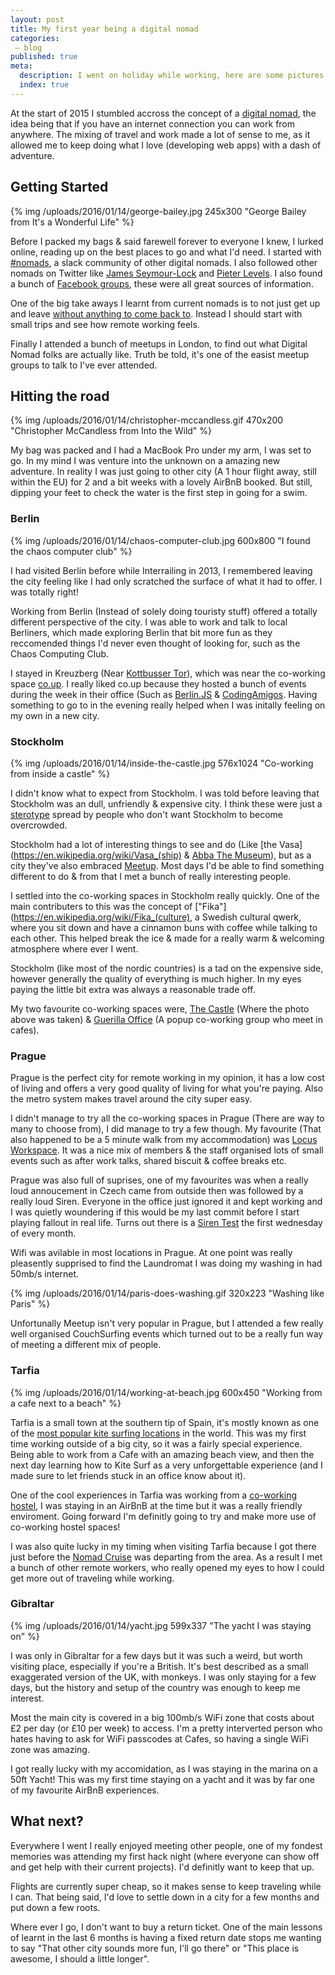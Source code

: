 ```yaml
---
layout: post
title: My first year being a digital nomad
categories:
 – blog
published: true
meta:
  description: I went on holiday while working, here are some pictures with some stories.
  index: true
---
```


At the start of 2015 I stumbled accross the concept of a [digital nomad](https://en.wikipedia.org/wiki/Digital_nomad), the idea being that if you have an internet connection you can work from anywhere. 
The mixing of travel and work made a lot of sense to me, as it allowed me to keep doing what I love (developing web apps) with a dash of adventure. 

## Getting Started

{% img /uploads/2016/01/14/george-bailey.jpg 245x300 "George Bailey from It's a Wonderful Life" %}

Before I packed my bags & said farewell forever to everyone I knew, I lurked online, reading up on the best places to go and what I'd need. 
I started with [#nomads](https://hashtagnomads.com/), a slack community of other digital nomads. I also followed other nomads on Twitter like [James Seymour-Lock](https://twitter.com/JamesSLock) and [Pieter Levels](https://twitter.com/levelsio). I also found a bunch of [Facebook groups](https://www.facebook.com/search/top/?q=Digital%20Nomad), these were all great sources of information.

One of the big take aways I learnt from current nomads is to not just get up and leave [without anything to come back to](https://twitter.com/levelsio/status/683106214536962048). Instead I should start with small trips and see how remote working feels.

Finally I attended a bunch of meetups in London, to find out what Digital Nomad folks are actually like. Truth be told, it's one of the easist meetup groups to talk to I've ever attended.

## Hitting the road

{% img /uploads/2016/01/14/christopher-mccandless.gif 470x200 "Christopher McCandless from Into the Wild" %}

My bag was packed and I had a MacBook Pro under my arm, I was set to go. In my mind I was venture into the unknown on a amazing new adventure. 
In reality I was just going to other city (A 1 hour flight away, still within the EU) for 2 and a bit weeks with a lovely AirBnB booked. But still, dipping your feet to check the water is the first step in going for a swim.

### Berlin

{% img /uploads/2016/01/14/chaos-computer-club.jpg 600x800 "I found the chaos computer club" %}

I had visited Berlin before while Interrailing in 2013, I remembered leaving the city feeling like I had only scratched the surface of what it had to offer. I was totally right!

Working from Berlin (Instead of solely doing touristy stuff) offered a totally different perspective of the city. I was able to work and talk to local Berliners, which made exploring Berlin that bit more fun as they reccomended things I'd never even thought of looking for, such as the Chaos Computing Club.

I stayed in Kreuzberg (Near [Kottbusser Tor](https://www.youtube.com/watch?v=6ILpaR_I9pw&feature=youtu.be&t=39s)), which was near the co-working space [co.up](http://co-up.de/). I really liked co.up because they hosted a bunch of events during the week in their office (Such as [Berlin.JS](http://berlinjs.org/) & [CodingAmigos](http://www.meetup.com/CodingAmigos/). Having something to go to in the evening really helped when I was initally feeling on my own in a new city.

### Stockholm

{% img /uploads/2016/01/14/inside-the-castle.jpg 576x1024 "Co-working from inside a castle" %}

I didn't know what to expect from Stockholm. I was told before leaving that Stockholm was an dull, unfriendly & expensive city. I think these were just a [sterotype](https://www.youtube.com/watch?v=2OSLXjsqmXg) spread by people who don't want Stockholm to become overcrowded.

Stockholm had a lot of interesting things to see and do (Like [the Vasa](https://en.wikipedia.org/wiki/Vasa_(ship) & [Abba The Museum](http://www.abbathemuseum.com/)), but as a city they've also embraced [Meetup](http://www.meetup.com/find/?allMeetups=true&radius=5&userFreeform=Stockholm%2C+Sweden). Most days I'd be able to find something different to do & from that I met a bunch of really interesting people.

I settled into the co-working spaces in Stockholm really quickly. One of the main contributers to this was the concept of ["Fika"](https://en.wikipedia.org/wiki/Fika_(culture), a Swedish cultural qwerk, where you sit down and have a cinnamon buns with coffee while talking to each other. This helped break the ice & made for a really warm & welcoming atmosphere where ever I went.

Stockholm (like most of the nordic countries) is a tad on the expensive side, however generally the quality of everything is much higher. In my eyes paying the little bit extra was always a reasonable trade off.

My two favourite co-working spaces were, [The Castle](https://www.facebook.com/thecastlesthlm) (Where the photo above was taken) & [Guerilla Office](http://www.meetup.com/Guerilla-Office/) (A popup co-working group who meet in cafes).

### Prague

Prague is the perfect city for remote working in my opinion, it has a low cost of living and offers a very good quality of living for what you're paying. Also the metro system makes travel around the city super easy.

I didn't manage to try all the co-working spaces in Prague (There are way to many to choose from), I did manage to try a few though. 
My favourite (That also happened to be a 5 minute walk from my accommodation) was [Locus Workspace](http://en.locusworkspace.cz/). It was a nice mix of members & the staff organised lots of small events such as after work talks, shared biscuit & coffee breaks etc.

Prague was also full of suprises, one of my favourites was when a really loud annoucement in Czech came from outside then was followed by a really loud Siren. Everyone in the office just ignored it and kept working and I was quietly woundering if this would be my last commit before I start playing fallout in real life. Turns out there is a [Siren Test](https://www.youtube.com/watch?v=UbrmSrlEwtk) the first wednesday of every month.

Wifi was avilable in most locations in Prague. At one point was really pleasently supprised to find the Laundromat I was doing my washing in had 50mb/s internet.

{% img /uploads/2016/01/14/paris-does-washing.gif 320x223 "Washing like Paris" %}

Unfortunally Meetup isn't very popular in Prague, but I attended a few really well organised CouchSurfing events which turned out to be a really fun way of meeting a different mix of people.


### Tarfia

{% img /uploads/2016/01/14/working-at-beach.jpg 600x450 "Working from a cafe next to a beach" %}

Tarfia is a small town at the southern tip of Spain, it's mostly known as one of the [most popular kite surfing locations](https://en.wikipedia.org/wiki/Kitesurfing_locations#Spain) in the world. This was my first time working outside of a big city, so it was a fairly special experience. Being able to work from a Cafe with an amazing beach view, and then the next day learning how to Kite Surf as a very unforgettable experience (and I made sure to let friends stuck in an office know about it). 

One of the cool experiences in Tarfia was working from a [co-working hostel](https://www.facebook.com/lacocotera.tarifa?fref=ts), I was staying in an AirBnB at the time but it was a really friendly enviroment. Going forward I'm definitly going to try and make more use of co-working hostel spaces!

I was also quite lucky in my timing when visiting Tarfia because I got there just before the [Nomad Cruise](http://www.nomadcruise.com/) was departing from the area. 
As a result I met a bunch of other remote workers, who really opened my eyes to how I could get more out of traveling while working. 

### Gibraltar

{% img /uploads/2016/01/14/yacht.jpg 599x337 "The yacht I was staying on" %}

I was only in Gibraltar for a few days but it was such a weird, but worth visiting place, especially if you're a British. It's best described as a small exaggerated version of the UK, with monkeys. I was only staying for a few days, but the history and setup of the country was enough to keep me interest. 

Most the main city is covered in a big 100mb/s WiFi zone that costs about £2 per day (or £10 per week) to access. I'm a pretty interverted person who hates having to ask for WiFi passcodes at Cafes, so having a single WiFi zone was amazing.

I got really lucky with my accomidation, as I was staying in the marina on a 50ft Yacht! This was my first time staying on a yacht and it was by far one of my favourite AirBnB experiences. 

## What next?

Everywhere I went I really enjoyed meeting other people, one of my fondest memories was attending my first hack night (where everyone can show off and get help with their current projects). I'd definitly want to keep that up.

Flights are currently super cheap, so it makes sense to keep traveling while I can. That being said, I'd love to settle down in a city for a few months and put down a few roots.

Where ever I go, I don't want to buy a return ticket. One of the main lessons of learnt in the last 6 months is having a fixed return date stops me wanting to say "That other city sounds more fun, I'll go there" or "This place is awesome, I should a little longer".
